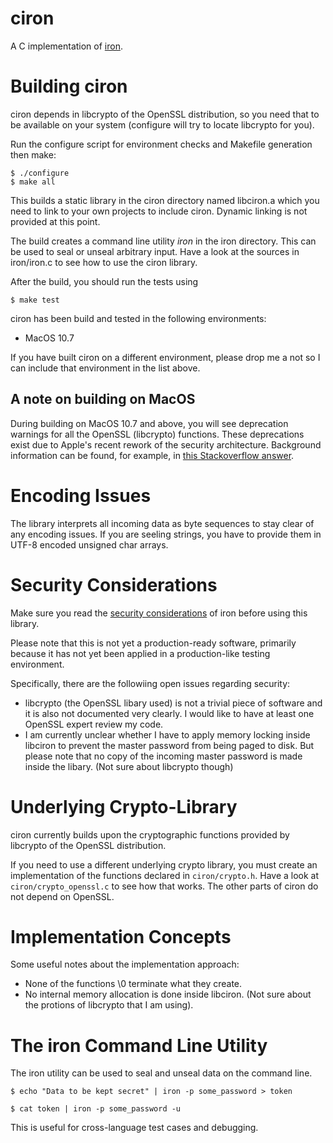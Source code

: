 ciron
=====

A C implementation of [iron](https://github.com/hueniverse/iron).


Building ciron
==============

ciron depends in libcrypto of the OpenSSL distribution, so you need that to be
available on your system (configure will try to locate libcrypto for you).

Run the configure script for environment checks and Makefile generation then make:

    $ ./configure
    $ make all
    
This builds a static library in the ciron directory named libciron.a which you
need to link to your own projects to include ciron. Dynamic linking is not
provided at this point.

The build creates a command line utility _iron_ in the iron directory.
This can be used to seal or unseal arbitrary input. Have a look at the sources
in iron/iron.c to see how to use the ciron library.

After the build, you should run the tests using

    $ make test


ciron has been build and tested in the following environments:

* MacOS 10.7


If you have built ciron on a different environment, please drop me a not so I can
include that environment in the list above.


A note on building on MacOS
---------------------------
During building on MacOS 10.7 and above, you will see deprecation warnings for
all the OpenSSL (libcrypto) functions. These deprecations exist due to Apple's
recent rework of the security architecture. Background information can be
found, for example, in [this Stackoverflow answer](http://stackoverflow.com/a/7406994/267196).

Encoding Issues
===============

The library interprets all incoming data as byte sequences to stay clear of any encoding
issues. If you are seeling strings, you have to provide them in UTF-8 encoded unsigned
char arrays.


Security Considerations
=======================

Make sure you read the [security considerations](https://github.com/hueniverse/iron#security-considerations) of iron before using this 
library.

Please note that this is not yet a production-ready software, primarily because it has not yet been applied in
a production-like testing environment.

Specifically, there are the followiing open issues regarding security:

* libcrypto (the OpenSSL libary used) is not a trivial piece of software and it is also not documented very clearly. I would like to have at least one OpenSSL expert review my code.
* I am currently unclear whether I have to apply memory locking inside libciron to prevent the master password from being paged to disk. But
please note that no copy of the incoming master password is made inside the libary. (Not sure about libcrypto though)


Underlying Crypto-Library
=========================

ciron currently builds upon the cryptographic functions provided by libcrypto
of the OpenSSL distribution.

If you need to use a different underlying crypto library, you must create an
implementation of the functions declared in `ciron/crypto.h`. Have a look at
`ciron/crypto_openssl.c` to see how that works. The other parts of ciron do not
depend on OpenSSL.

Implementation Concepts
=======================

Some useful notes about the implementation approach:

* None of the functions \0 terminate what they create.
* No internal memory allocation is done inside libciron. (Not sure about the protions of libcrypto that I am using).

The iron Command Line Utility
============================

The iron utility can be used to seal and unseal data on the command line.

    $ echo "Data to be kept secret" | iron -p some_password > token
    
    $ cat token | iron -p some_password -u

This is useful for cross-language test cases and debugging.



